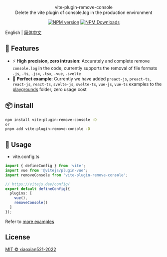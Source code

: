 <p align="center">
vite-plugin-remove-console
<br />
Delete the vite plugin of console.log in the production environment
</p>

<p align="center">
<a href="https://www.npmjs.com/package/vite-plugin-remove-console" target="__blank"><img src="https://img.shields.io/npm/v/vite-plugin-remove-console?color=a1b858&label=" alt="NPM version"></a>
<a href="https://www.npmjs.com/package/vite-plugin-remove-console" target="__blank"><img alt="NPM Downloads" src="https://img.shields.io/npm/dm/vite-plugin-remove-console?color=50a36f&label="></a>
</p>

English | [简体中文](./README.zh_CN.md)

## 🚀 Features

- ⚡ **High precision, zero intrusion**: Accurately and complete remove `console.log` in the code, currently supports the removal of file formats `.js`, `.ts`, `.jsx`, `.tsx`, `.vue`, `.svelte`
- 🧪 **Perfect example**: Currently we have added `preact-js`, `preact-ts`, `react-js`, `react-ts`, `svelte-js`, `svelte-ts`, `vue-js`, `vue-ts` examples to the [playgrounds](https://github.com/xiaoxian521/vite-plugin-remove-console/tree/main/playgrounds) folder, zero usage cost

## 📦 install

```bash
npm install vite-plugin-remove-console -D
or
pnpm add vite-plugin-remove-console -D
````

## 🦄 Usage

- vite.config.ts

```ts
import { defineConfig } from 'vite';
import vue from '@vitejs/plugin-vue';
import removeConsole from 'vite-plugin-remove-console';

// https://vitejs.dev/config/
export default defineConfig({
  plugins: [
    vue(),
    removeConsole()
  ]
});
````

Refer to [more examples](https://github.com/xiaoxian521/vite-plugin-remove-console/tree/main/playgrounds)

## License

[MIT © xiaoxian521-2022](./LICENSE)